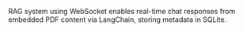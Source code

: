 RAG system using WebSocket enables real-time chat responses from embedded PDF content via LangChain, storing metadata in SQLite.
